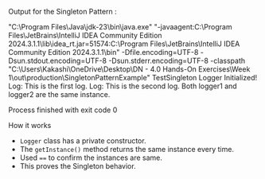 
Output for the Singleton Pattern :

"C:\Program Files\Java\jdk-23\bin\java.exe" "-javaagent:C:\Program Files\JetBrains\IntelliJ IDEA Community Edition 2024.3.1.1\lib\idea_rt.jar=51574:C:\Program Files\JetBrains\IntelliJ IDEA Community Edition 2024.3.1.1\bin" -Dfile.encoding=UTF-8 -Dsun.stdout.encoding=UTF-8 -Dsun.stderr.encoding=UTF-8 -classpath "C:\Users\Kakashi\OneDrive\Desktop\DN - 4.0 Hands-On Exercises\Week 1\out\production\SingletonPatternExample" TestSingleton
Logger Initialized!
Log: This is the first log.
Log: This is the second log.
Both logger1 and logger2 are the same instance.

Process finished with exit code 0


How it works

- `Logger` class has a private constructor.
- The `getInstance()` method returns the same instance every time.
- Used `==` to confirm the instances are same.
- This proves the Singleton behavior.
